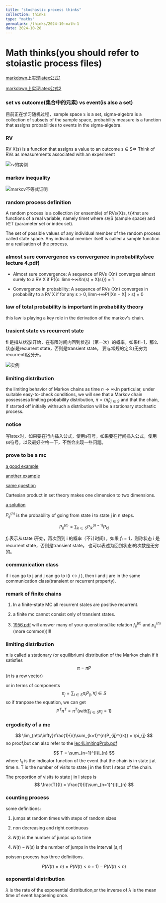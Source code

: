 ```yaml
---
title: "stochastic process thinks"
collection: thinks
type: "maths"
permalink: /thinks/2024-10-math-1
date: 2024-10-28
---
```


# Math thinks(you should refer to stoiastic process files)

[markdown上实现latex公式1](https://www.zybuluo.com/codeep/note/163962)

[markdown上实现latex公式2](https://www.cnblogs.com/nowgood/p/Latexstart.html)

### set vs outcome(集合中的元素) vs event(is also a set)
目前正在学习随机过程，sample space `S` is  a set, sigma-algebra is a collection of subsets of the sample space, probability measure is a function that assigns probabilities to events in the sigma-algebra.

### RV
RV X(s) is a function that assigns a value to an outcome s ∈ S⇒ Think of RVs as measurements associated with an experiment

![rv的实例](../images/math1.png)

### markov inequality

![markov不等式证明](../images/math2.png)

### random process definition

A random process is a collection (or ensemble) of RVs{X(s, t)}that are functions of a real variable, namely timet where s∈S (sample space) and t∈T (parameter set or index set).

The set of possible values of any individual member of the random process called state space. Any individual member itself is called a sample function or a realisation of the process.

### almost sure convergence vs convergence in probability(see lecture 4.pdf)

- Almost sure convergence: A sequence of RVs {Xn} converges almost surely to a RV X if P({s: limn→∞Xn(s) = X(s)}) = 1

- Convergence in probability: A sequence of RVs {Xn} converges in probability to a RV X if for any ε > 0, limn→∞P(|Xn − X| > ε) = 0

### law of total probability is important in probability theory

this law is playing a key role in the derivation of the markov's chain.

### trasient state vs recurrent state

fi 是指从状态i开始，在有限时间内回到状态i（第一次）的概率，如果fi=1，那么状态i是recurrent state，否则是transient state。
要与常规的定义(无穷为recurrent)区分开。

![实例](../images/math3.png)

### limiting distribution

the limiting behavior of Markov chains as time $n \to \infty$.In particular, under suitable easy-to-check conditions, we will see that a Markov chain possessesa limiting probability distribution, $\pi = (\pi_{j})_{j\in S}$ and that the chain, if started off initially withsuch a distribution will be a stationary stochastic process.

### notice

写latex时，如果要在行内插入公式，使用`$`符号，如果要在行间插入公式，使用`$$`符号。以及最好空格一下，不然会出现一些问题。

### prove to be a mc 

[a good example](https://math.stackexchange.com/questions/358678/prove-markov-chain-by-definition)

[another example](https://math.stackexchange.com/questions/1357575/is-x-n-n-geq-0-a-markov-chain?rq=1)

[same question](https://math.stackexchange.com/questions/1014619/how-to-transform-a-process-into-a-markov-chain)

Cartesian product in set theory makes one dimension to two dimensions.

[a solution](https://math.stackexchange.com/questions/1358906/if-pr-has-all-positive-entries-then-so-does-pn)

$P_{ij}^{(n)}$ is the probability of going from state i to state j in n steps.

$$
P_{ij}^{(n)} = \sum_{k\in S}P_{ik}^{(n-1)}P_{kj}
$$

$f_{i}$ 表示从state i开始，再次回到 i 的概率（不计时间）。如果 $f_{i} = 1$，则称状态 i 是recurrent state，否则是transient state。
也可以表述为回到状态i的次数是无穷的。

### communication class

if i can go to j and j can go to i($i \leftrightarrow j$ ), then i and j are in the same communication class(transient or recurrent property).

### remark of finite chains

1. In a finite-state MC all recurrent states are positive recurrent.

2. a finite mc cannot consist only of transient states.

3. [1956.pdf](https://sites.pitt.edu/~super7/19011-20001/19561.pdf) will answer many of your quenstions(like relation $f_{ij}^{(n)}$ and $p_{ij}^{(n)}$(more common))!!!

### limiting distribution

π is called a stationary (or equilibrium) distribution of the Markov chain if it satisfies
$$
\pi = \pi P
$$
($\pi$ is a row vector)

or in terms of components
$$
\pi_{j} = \sum_{i\in S}\pi_{i}P_{ij},\forall j\in S
$$
so if tranpose the equation, we can get
$$
P^{T}\pi^{T} = \pi^{T}(with \sum_{j\in S}\pi_{j} = 1)
$$

### ergodicity of a mc
$$
\lim_{n\to\infty}\frac{1}{n}\sum_{k=1}^{n}P_{ij}^{(k)} = \pi_{j}
$$
no proof,but can also refer to the [lec4LimitingProb.pdf](https://www.sjsu.edu/faculty/guangliang.chen/Math263/lec4LimitingProb.pdf)

$$
T = \sum_{n=1}^{l}I_{n}
$$
where $I_{n}$ is the indicator function of the event that the chain is in state j at time n.
T is the number of visits to state j in the first l steps of the chain.

The proportion of visits to state j in l steps is
$$
\frac{T}{l} = \frac{1}{l}\sum_{n=1}^{l}I_{n}
$$

### counting process

some definitions:

1. jumps at random times with steps of random sizes 

2. non decreasing and right continuous

3. $N(t)$ is the number of jumps up to time 

4. $N(t) - N(s)$ is the number of jumps in the interval $(s,t]$

poisson process has three definitions.

$$
P(N(t) = n) = P(N(t) < n+1) - P(N(t) < n)
$$

### exponential distribution

$\lambda$ is the rate of the exponential distribution,or the inverse of $\lambda$ is the mean time of event happening once.


























